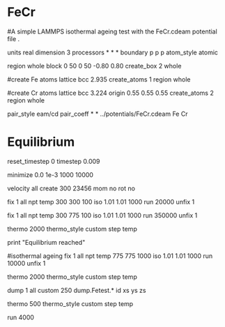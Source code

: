 # FeCr
#A simple LAMMPS isothermal ageing test with the FeCr.cdeam potential file .

units real
dimension 3
processors * * *
boundary p p p
atom_style atomic

region whole block 0 50 0 50 -0.80 0.80
create_box 2 whole

#create Fe atoms
lattice bcc 2.935
create_atoms 1 region whole

#create Cr atoms
lattice bcc 3.224 origin 0.55 0.55 0.55
create_atoms 2 region whole

pair_style eam/cd
pair_coeff * * ../potentials/FeCr.cdeam Fe Cr

# Equilibrium
reset_timestep 0
timestep 0.009

minimize 0.0 1e-3 1000 10000

velocity all create 300 23456 mom no rot no

fix 1 all npt temp 300 300 100 iso 1.01 1.01 1000
run 20000
unfix 1

fix 1 all npt temp 300 775 100 iso 1.01 1.01 1000 
run 350000 
unfix 1

thermo 2000
thermo_style custom step temp

print "Equilibrium reached"


#isothermal ageing
fix 1 all npt temp 775 775 1000 iso 1.01 1.01 1000
run 10000
unfix 1

thermo 2000
thermo_style custom step temp

dump 1 all custom 250 dump.Fetest.* id xs ys zs

thermo 500
thermo_style custom step temp

run 4000

